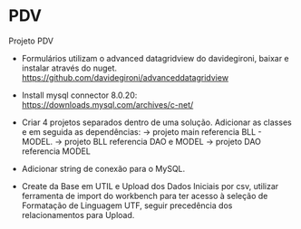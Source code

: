 # PDV
Projeto PDV

- Formulários utilizam o advanced datagridview do davidegironi, baixar e instalar através do nuget.
https://github.com/davidegironi/advanceddatagridview

- Install mysql connector 8.0.20: 
https://downloads.mysql.com/archives/c-net/ 

- Criar 4 projetos separados dentro de uma solução. Adicionar as classes e em seguida as dependências: 
  -> projeto main referencia BLL - MODEL.
  -> projeto BLL referencia DAO e MODEL 
  -> projeto DAO referencia MODEL

- Adicionar string de conexão para o MySQL.

- Create da Base em UTIL e Upload dos Dados Iniciais por csv, utilizar ferramenta de import do workbench para ter acesso à seleção de Formatação de Linguagem UTF, seguir precedência dos relacionamentos para Upload.



